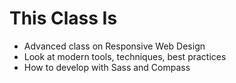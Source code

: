 # This Class Is

<ul class="list-big">
  <li>Advanced class on Responsive Web Design</li>
  <li>Look at modern tools, techniques, best practices</li>
  <li>How to develop with Sass and Compass</li>
</ul>
